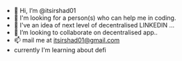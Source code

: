 - 👋 Hi, I’m @itsirshad01
- 👀 I'm looking for a person(s) who can help me in coding. 
- 🌱 I've an idea of next level of decentralised LINKEDIN ...
- 💞️ I’m looking to collaborate on decentralised app..
- 📫 mail me at itsirshad01@gmail.com
- currently I'm  learning about defi
<!---
itsirshad01/itsirshad01 is a ✨ special ✨ repository because its `README.md` (this file) appears on your GitHub profile.
You can click the Preview link to take a look at your changes.
--->
